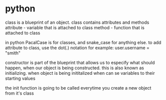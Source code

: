 # python

class is a blueprint of an object.
class contains attributes and methods
attribute - variable that is attached to class
method - function that is attached to class

in python PacalCase is for classes, and snake_case for anything else. 
to add attribute to class, use the dot(.) notation for example: user.username = "smith"

constructor is part of the blueprint that allows us to especify what should happen, when our object is being constructed. this is also known as initializing. 
when object is being inititalized when can se variables to their starting values

the init function is going to be called everytime you create a new object from it's class
